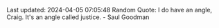 Last updated: 2024-04-05 07:05:48
Random Quote: I do have an angle, Craig. It's an angle called justice. - Saul Goodman